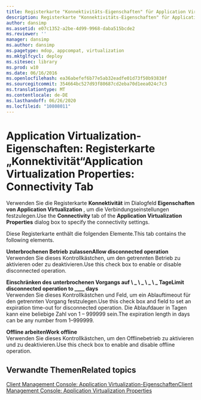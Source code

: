 ```yaml
---
title: Registerkarte "Konnektivitäts-Eigenschaften" für Application Virtualization
description: Registerkarte "Konnektivitäts-Eigenschaften" für Application Virtualization
author: dansimp
ms.assetid: e07c1352-a2be-4d99-9968-daba515bcde2
ms.reviewer: ''
manager: dansimp
ms.author: dansimp
ms.pagetype: mdop, appcompat, virtualization
ms.mktglfcycl: deploy
ms.sitesec: library
ms.prod: w10
ms.date: 06/16/2016
ms.openlocfilehash: ea36abefef6b77e5ab32eadfe01d73f50b93838f
ms.sourcegitcommit: 354664bc527d93f80687cd2eba70d1eea024c7c3
ms.translationtype: MT
ms.contentlocale: de-DE
ms.lasthandoff: 06/26/2020
ms.locfileid: "10808011"
---
```

# <span data-ttu-id="b2348-103">Application Virtualization-Eigenschaften: Registerkarte „Konnektivität“</span><span class="sxs-lookup"><span data-stu-id="b2348-103">Application Virtualization Properties: Connectivity Tab</span></span>


<span data-ttu-id="b2348-104">Verwenden Sie die Registerkarte **Konnektivität** im Dialogfeld **Eigenschaften von Application Virtualization** , um die Verbindungseinstellungen festzulegen.</span><span class="sxs-lookup"><span data-stu-id="b2348-104">Use the **Connectivity** tab of the **Application Virtualization Properties** dialog box to specify the connectivity settings.</span></span>

<span data-ttu-id="b2348-105">Diese Registerkarte enthält die folgenden Elemente.</span><span class="sxs-lookup"><span data-stu-id="b2348-105">This tab contains the following elements.</span></span>

<a href="" id="allow-disconnected-operation"></a>**<span data-ttu-id="b2348-106">Unterbrochenen Betrieb zulassen</span><span class="sxs-lookup"><span data-stu-id="b2348-106">Allow disconnected operation</span></span>**  
<span data-ttu-id="b2348-107">Verwenden Sie dieses Kontrollkästchen, um den getrennten Betrieb zu aktivieren oder zu deaktivieren.</span><span class="sxs-lookup"><span data-stu-id="b2348-107">Use this check box to enable or disable disconnected operation.</span></span>

<a href="" id="limit-disconnected-operation-to------days"></a>**<span data-ttu-id="b2348-108">Einschränken des unterbrochenen Vorgangs auf \ _ \ _ \ _ \ _ Tage</span><span class="sxs-lookup"><span data-stu-id="b2348-108">Limit disconnected operation to \_\_\_\_ days</span></span>**  
<span data-ttu-id="b2348-109">Verwenden Sie dieses Kontrollkästchen und Feld, um ein Ablauftimeout für den getrennten Vorgang festzulegen.</span><span class="sxs-lookup"><span data-stu-id="b2348-109">Use this check box and field to set an expiration time-out for disconnected operation.</span></span> <span data-ttu-id="b2348-110">Die Ablaufdauer in Tagen kann eine beliebige Zahl von 1 – 999999 sein.</span><span class="sxs-lookup"><span data-stu-id="b2348-110">The expiration length in days can be any number from 1–999999.</span></span>

<a href="" id="work-offline"></a>**<span data-ttu-id="b2348-111">Offline arbeiten</span><span class="sxs-lookup"><span data-stu-id="b2348-111">Work offline</span></span>**  
<span data-ttu-id="b2348-112">Verwenden Sie dieses Kontrollkästchen, um den Offlinebetrieb zu aktivieren und zu deaktivieren.</span><span class="sxs-lookup"><span data-stu-id="b2348-112">Use this check box to enable and disable offline operation.</span></span>

## <span data-ttu-id="b2348-113">Verwandte Themen</span><span class="sxs-lookup"><span data-stu-id="b2348-113">Related topics</span></span>


[<span data-ttu-id="b2348-114">Client Management Console: Application Virtualization-Eigenschaften</span><span class="sxs-lookup"><span data-stu-id="b2348-114">Client Management Console: Application Virtualization Properties</span></span>](client-management-console-application-virtualization-properties.md)

 

 





